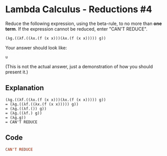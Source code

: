 # Lambda Calculus - Reductions #4

Reduce the following expression, using the beta-rule, to no more than **one term**. If the expression cannot be reduced, enter "CAN'T REDUCE".

    (λg.((λf.((λx.(f (x x)))(λx.(f (x x))))) g)) 
Your answer should look like:

    u
(This is not the actual answer, just a demonstration of how you should present it.)

## Explanation

    (λg.((λf.((λx.(f (x x)))(λx.(f (x x))))) g)) 
    = (λg.((λf.((λx.(f (x x))))) g)) 
    = (λg.((λf.()) g)) 
    = (λg.((λf.) g)) 
    = (λg.g)) 
    = CAN'T REDUCE

## Code

```haskell
CAN'T REDUCE
```